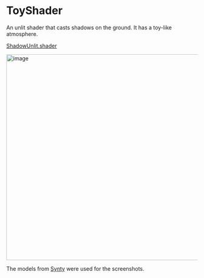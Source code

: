 # ToyShader
An unlit shader that casts shadows on the ground. It has a toy-like atmosphere.

[ShadowUnlit.shader](Shaders/ShadowUnlit.shader)

<img width="963" height="540" alt="image" src="https://github.com/user-attachments/assets/f8ee25f1-fb1e-4cbd-ac40-bb4d897f0930" />

The models from [Synty](https://assetstore.unity.com/packages/3d/environments/fantasy/polygon-knights-low-poly-3d-art-by-synty-83694) were used for the screenshots.

